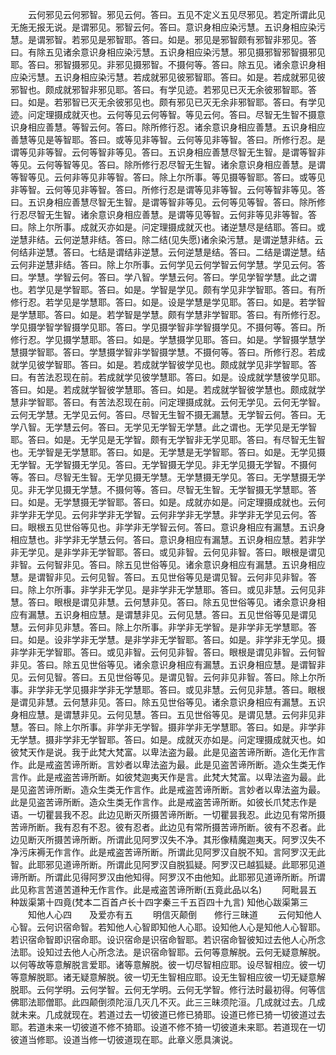 <!-- { "loadSidebar": true } -->
　　云何邪见云何邪智。邪见云何。答曰。五见不定义五见尽邪见。若定所谓此见无施无报无说。是谓邪见。邪智云何。答曰。意识身相应染污慧。五识身相应染污慧。是谓邪智。若邪见是邪智耶。答曰。如是。邪见是邪智颇有邪智非邪见。答曰。有除五见诸余意识身相应染污慧。五识身相应染污慧。邪见摄邪智邪智摄邪见耶。答曰。邪智摄邪见。非邪见摄邪智。不摄何等。答曰。除五见。诸余意识身相应染污慧。五识身相应染污慧。若成就邪见彼邪智耶。答曰。如是。若成就邪见彼邪智也。颇成就邪智非邪见耶。答曰。有学见迹。若邪见已灭无余彼邪智耶。答曰。如是。若邪智已灭无余彼邪见也。颇有邪见已灭无余非邪智耶。答曰。有学见迹。问定理摄成就灭也。云何等见云何等智。等见云何。答曰。尽智无生智不摄意识身相应善慧。等智云何。答曰。除所修行忍。诸余意识身相应善慧。五识身相应善慧等见是等智耶。答曰。或等见非等智。云何等见非等智。答曰。所修行忍。是谓等见非等智。云何等智非等见。答曰。五识身相应善慧尽智无生智。是谓等智非等见。云何等智等见。答曰。除所修行忍尽智无生智。诸余意识身相应善慧。是谓等智等见。云何非等见非等智。答曰。除上尔所事。等见摄等智耶。答曰。或等见非等智。云何等见非等智。答曰。所修行忍是谓等见非等智。云何等智非等见。答曰。五识身相应善慧尽智无生智。是谓等智非等见。云何等见等智。答曰。除所修行忍尽智无生智。诸余意识身相应善慧。是谓等见等智。云何非等见非等智。答曰。除上尔所事。成就灭亦如是。问定理摄成就灭也。诸逆慧尽是结耶。答曰。或逆慧非结。云何逆慧非结。答曰。除二结(见失愿)诸余染污慧。是谓逆慧非结。云何结非逆慧。答曰。七结是谓结非逆慧。云何逆慧是结。答曰。二结是谓逆慧。结云何非逆慧非结。答曰。除上尔所事。云何学见云何学智云何学慧。学见云何。答曰。学慧。学智云何。答曰。学八智。学慧云何。答曰。学见学智学慧。此之谓也。若学见是学智耶。答曰。如是。学智是学见。颇有学见非学智耶。答曰。有所修行忍。若学见是学慧耶。答曰。如是。设是学慧是学见耶。答曰。如是。若学智是学慧耶。答曰。如是。若学智是学慧。颇有学慧非学智耶。答曰。有所修行忍。学见摄学智学智摄学见耶。答曰。学见摄学智非学智摄学见。不摄何等。答曰。所修行忍。学见摄学慧耶。答曰。如是。学慧摄学见耶。答曰。如是。学智摄学慧学慧摄学智耶。答曰。学慧摄学智非学智摄学慧。不摄何等。答曰。所修行忍。若成就学见彼学智耶。答曰。如是。若成就学智彼学见也。颇成就学见非学智耶。答曰。有苦法忍现在前。若成就学见彼学慧耶。答曰。如是。设成就学慧彼学见耶。答曰。如是。若成就学智彼学慧耶。答曰。如是。若成就学智彼学慧也。颇成就学慧非学智耶。答曰。有苦法忍现在前。问定理摄成就。云何无学见。云何无学智。云何无学慧。无学见云何。答曰。尽智无生智不摄无漏慧。无学智云何。答曰。无学八智。无学慧云何。答曰。无学见无学智无学慧。此之谓也。无学见是无学智耶。答曰。如是。无学见是无学智。颇有无学智非无学见耶。答曰。有尽智无生智也。无学智是无学慧耶。答曰。如是。无学慧是无学智耶。答曰。如是。无学见摄无学智。无学智摄无学见。答曰。无学智摄无学见。非无学见摄无学智。不摄何等。答曰。尽智无生智。无学见摄无学慧。无学慧摄无学见。答曰。无学慧摄无学见。非无学见摄无学慧。不摄何等。答曰。尽智无生智。无学智摄无学慧耶。答曰。如是。无学慧摄无学智耶。答曰。如是。成就亦如是。问定理摄成就也。云何非学非无学见。云何非学非无学智。云何非学非无学慧。非学非无学见云何。答曰。眼根五见世俗等见也。非学非无学智云何。答曰。意识身相应有漏慧。五识身相应慧也。非学非无学慧云何。答曰。意识身相应有漏慧。五识身相应慧。若非学非无学见。是非学非无学智耶。答曰。或见非智。云何见非智。答曰。眼根是谓见非智。云何智非见。答曰。除五见世俗等见。诸余意识身相应有漏慧。五识身相应慧。是谓智非见。云何见智。答曰。五见世俗等见是谓见智。云何非见非智。答曰。除上尔所事。非学非无学见。是非学非无学慧耶。答曰。或见非慧。云何见非慧。答曰。眼根是谓见非慧。云何慧非见。答曰。除五见世俗等见。诸余意识身相应有漏慧。五识身相应慧。是谓慧非见。云何见慧。答曰。五见世俗等见是谓见慧。云何非见非慧。答曰。除上尔所事。非学非无学智。是非学非无学慧耶。答曰。如是。设非学非无学慧。是非学非无学智耶。答曰。如是。非学非无学见。摄非学非无学智耶。答曰。或见非智。云何见非智。答曰。眼根是谓见非智。云何智非见。答曰。除五见世俗等见。诸余意识身相应有漏慧。五识身相应慧。是谓智非见。云何见智。答曰。五见世俗等见。是谓见智。云何非见非智。答曰。除上尔所事。非学非无学见摄非学非无学慧耶。答曰。或见非慧。云何见非慧。答曰。眼根是谓见非慧。云何慧非见。答曰。除五见世俗等见。诸余意识身相应有漏慧。五识身相应慧。是谓慧非见。云何见慧。答曰。五见世俗等见。是谓见慧。云何非见非慧。答曰。除上尔所事。非学非无学智。摄非学非无学慧耶。答曰。如是。非学非无学慧。摄非学非无学智耶。答曰。如是。成就灭亦如是。问定理摄成就灭也。如彼梵天作是说。我于此梵大梵富。以卑法盗为最。此是见盗苦谛所断。造化无作言作。此是戒盗苦谛所断。言妙者以卑法盗为最。此是见盗苦谛所断。造众生类无作言作。此是戒盗苦谛所断。如彼梵迦夷天作是言。此梵大梵富。以卑法盗为最。此是见盗苦谛所断。造众生类无作言作。此是戒盗苦谛所断。言妙者以卑法盗为最。此是见盗苦谛所断。造众生类无作言作。此是戒盗苦谛所断。如彼长爪梵志作是语。一切瞿昙我不忍。此边见断灭所摄苦谛所断。一切瞿昙我忍。此边见有常所摄苦谛所断。我有忍有不忍。彼有忍者。此边见有常所摄苦谛所断。彼有不忍者。此边见断灭所摄苦谛所断。所谓此见阿罗汉失不净。其形像精魔迦夷天。阿罗汉失不净污床褥无作言作。此是戒盗苦谛所断。所谓此见阿罗汉自脱不知。言阿罗汉无此智。此耶邪见道谛所断。所谓此见阿罗汉自脱狐疑。阿罗汉已越狐疑。此耶邪见道谛所断。所谓此见得阿罗汉由他知得。阿罗汉不由他知。此耶邪见道谛所断。所谓此见称言苦道苦道种无作言作。此是戒盗苦谛所断(五竟此品以名)
　　阿毗昙五种跋渠第十四竟(梵本二百首卢长十四字秦三千五百四十九言)
知他心跋渠第三
　　知他人心四　　及爱亦有五
　　明信灭颠倒　　修行三昧道
　　云何知他人心智。云何识宿命智。若知他人心智即知他人心耶。设知他人心是知他人心智耶。若识宿命智即识宿命耶。设识宿命是识宿命智耶。若识宿命智彼知过去他人心所念法耶。设知过去他人心所念法。是识宿命智耶。云何等意解脱。云何无疑意解脱。以何等故等意解脱言爱耶。诸等意解脱。彼一切尽智相应耶。设尽智相应。彼一切等意解脱耶。诸无疑意解脱。彼一切无生智相应耶。设无生智相应彼一切无疑意解脱耶。云何学明。云何学智。云何无学明。云何无学智。修行法时最初得。何等信佛耶法耶僧耶。此四颠倒须陀洹几灭几不灭。此三三昧须陀洹。几成就过去。几成就未来。几成就现在。若道过去一切彼道已修已猗耶。设道已修已猗一切彼道过去耶。若道未来一切彼道不修不猗耶。设道不修不猗一切彼道未来耶。若道现在一切彼道当修耶。设道当修一切彼道现在耶。此章义愿具演说。
